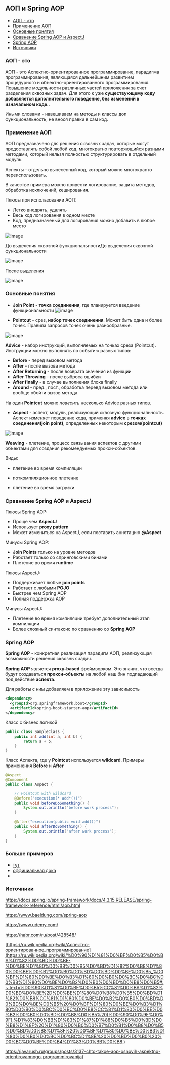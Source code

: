 ## АОП и Spring AOP

+ [АОП - это](#аоп---это)
+ [Применение АОП](#применение-аоп) 
+ [Основные понятия](#основные-понятия)
+ [Сравнение Spring AOP и AspectJ](#сравнение-spring-aop-и-aspectj)
+ [Spring AOP](#spring-aop)
+ [Источники](#источники)
### АОП - это

АОП - это Аспектно-ориентированное программирование, парадигма программирования, являющаяся дальнейшним развитием процедурного и объектно-ориентированного программирования.
Повышение модульности различных частей приложения за счет разделения сквозных задач. Для этого  к уже **существующему коду добавляется дополнительного поведение, без изменений в изначальном коде.**.

Иными словами - навешиваем на методы и классы доп функциональность, не внося правки в сам код.

### Применение АОП

АОП предназначено для решения сквозных задач, которые могут предоставлять собой любой код, многократно повторяющийся разными методами, который нельзя полностью структурировать в отдельный модуль.

Аспекты - отдельно вынесенный код, который можно многокранто переиспользовать.

В качестве примера можно привести логирование, защита методов, обработка исключений, кеширования.

Плюсы при использовании АОП:

- Легко внедрять, удалять
- Весь код логирования в одном месте
- Код, предназначеный для логирования можно добавить в любое место

![image](https://user-images.githubusercontent.com/47852430/135557452-27d58d4b-ff93-40cf-824b-ac3381b1e7dc.png)

До выделения сквозной функциональностиДо выделения сквозной функциональности

![image](https://user-images.githubusercontent.com/47852430/135557514-20c29a9c-2450-4624-8f5e-7f0549ea1c97.png)

После выделения

![image](https://user-images.githubusercontent.com/47852430/135557530-d6d9813d-2036-4d50-b47d-635c0879840f.png)

### Основные понятия

- **Join Point** - **точка соединения**, где планируется введение функциональности
![image](https://user-images.githubusercontent.com/47852430/135561416-28a1f6d5-c07b-4685-b18a-4b3c370831cb.png)

- **Pointcut** - срез, **набор точек соединения**. Может быть одна и более точек. Правила запросов точек очень разнообразные. 

![image](https://user-images.githubusercontent.com/47852430/135561569-791bbe98-7fe6-4c75-8047-dfd567647c01.png)

**Advice** - набор инструкций, выполняемых на точках среза (Pointcut). Инструкции можно выполнять по событию разных типов:

- **Before** - перед вызовом метода
- **After** - после вызова метода
- **After Returning** - после возврата значения из функции
- **After Throwing** - после выброса ошибки
- **After finally** - в случае выполнения блока finally
- **Around** - пред., пост., обработка перевд вызовом метода или вообще обойти вызов метода.

На один **Pointcut** можно <i>повесить</i> несколько Advice разных типов.

- **Aspect** - аспект, модуль, реализующий сквозную функциональность. Аспект изменяет поведение кода, применяя **advice** в **точках соединения(join point)**, определенных некоторым **срезом(pointcut)**

![image](https://user-images.githubusercontent.com/47852430/135562327-f96377c4-dc3d-41de-97cc-4b892db0637d.png)

**Weaving** - плетение, процесс связывания аспектов с другими объектами для создания рекомендуемых прокси-объектов.

Виды:

- плетение во время компиляции

- поткомпиляционное плетение

- плетение во время загрузки

### Сравнение Spring AOP и AspectJ

Плюсы Spring AOP:

- Проще чем **AspectJ**
- Использует **proxy pattern**
- Может измениться на AspectJ, если поставить аннотацию **@Aspect**

Минусы Spring AOP:
- **Join Points** только на уровне методов
- Работает только со спринговскими бинами 
- Плетение во время **runtime**

Плюсы AspectJ:
- Поддерживает любые **join points**
- Работает с любыми **POJO**
- Быстрее чем Spring AOP
- Полная поддержка AOP

Минусы AspectJ:
- Плетение во время компиляции требует дополнительный этап компиляции
- Более сложный синтаксис по сравнению со **Spring AOP**

### Spring AOP

**Spring AOP** - конкретная реализация парадигм АОП, реализующая возможности решения сквозных задач.

**Spring AOP** является **proxy-based** фреймворком. Это значит, что всегда будут создаваться **прокси-объекты** на любой наш бин подпадающий под действие **аспекта**.

Для работы с ним добавляем в приложение эту зависимость

```xml
<dependency>
  <groupId>org.springframework.boot</groupId>
  <artifactId>spring-boot-starter-aop</artifactId>
</dependency>
```
Класс с бизнес логикой

```java
public class SampleClass {
    public int add(int a, int b) {
        return a + b;
    }
}
```
Класс Аспекта, где у **Pointcut** используется **wildcard**. Примеры применения **Before** и **After**

```java
@Aspect
@Component
public class Aspect {

    // PointCut with wildcard
    @Before("execution(* add*())")
    public void beforeDoSomething() {
        System.out.println("before work process");
    }
    
    @After("execution(public void add())")
    public void afterDoSomething() {
        System.out.println("after work process");
    }
}
```
### Больше примеров

- [тут](https://www.journaldev.com/2583/spring-aop-example-tutorial-aspect-advice-pointcut-joinpoint-annotations)
- [оффициальная дока](https://docs.spring.io/spring-framework/docs/4.3.15.RELEASE/spring-framework-reference/html/aop.html)
- 

### Источники

https://docs.spring.io/spring-framework/docs/4.3.15.RELEASE/spring-framework-reference/html/aop.html

https://www.baeldung.com/spring-aop

https://www.udemy.com/

https://habr.com/ru/post/428548/

[https://ru.wikipedia.org/wiki/Аспектно-ориентированное_программирование](https://ru.wikipedia.org/wiki/%D0%90%D1%81%D0%BF%D0%B5%D0%BA%D1%82%D0%BD%D0%BE-%D0%BE%D1%80%D0%B8%D0%B5%D0%BD%D1%82%D0%B8%D1%80%D0%BE%D0%B2%D0%B0%D0%BD%D0%BD%D0%BE%D0%B5_%D0%BF%D1%80%D0%BE%D0%B3%D1%80%D0%B0%D0%BC%D0%BC%D0%B8%D1%80%D0%BE%D0%B2%D0%B0%D0%BD%D0%B8%D0%B5#:~:text=%D0%90%D1%81%D0%BF%D0%B5%CC%81%D0%BA%D1%82%D0%BD%D0%BE%2D%D0%BE%D1%80%D0%B8%D0%B5%D0%BD%D1%82%D0%B8%CC%81%D1%80%D0%BE%D0%B2%D0%B0%D0%BD%D0%BD%D0%BE%D0%B5%20%D0%BF%D1%80%D0%BE%D0%B3%D1%80%D0%B0%D0%BC%D0%BC%D0%B8%CC%81%D1%80%D0%BE%D0%B2%D0%B0%D0%BD%D0%B8%D0%B5%20(%D0%90%D0%9E%D0%9F),%D1%83%D0%BB%D1%83%D1%87%D1%88%D0%B5%D0%BD%D0%B8%D1%8F%20%D1%80%D0%B0%D0%B7%D0%B1%D0%B8%D0%B5%D0%BD%D0%B8%D1%8F%20%D0%BF%D1%80%D0%BE%D0%B3%D1%80%D0%B0%D0%BC%D0%BC%D1%8B%20%D0%BD%D0%B0%20%D0%BC%D0%BE%D0%B4%D1%83%D0%BB%D0%B8.)

https://javarush.ru/groups/posts/3137-chto-takoe-aop-osnovih-aspektno-orientirovannogo-programmirovanija)
